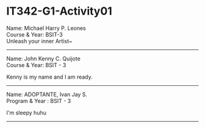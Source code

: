 # IT342-G1-Activity01

Name: Michael Harry P. Leones<br>
Course & Year: BSIT-3<br>
Unleash your inner Artist~
****

Name: John Kenny C. Quijote <br>
Course & Year: BSIT - 3

Kenny is my name and I am ready.

****

Name: ADOPTANTE, Ivan Jay S. <br>
Program & Year : BSIT - 3

I'm sleepy huhu

****


